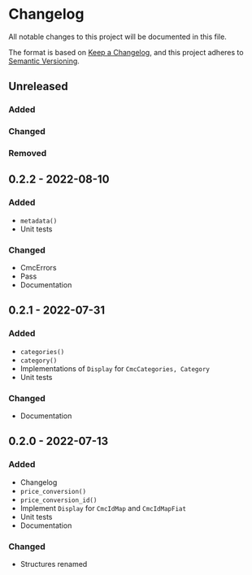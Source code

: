 # Changelog
All notable changes to this project will be documented in this file.

The format is based on [Keep a Changelog](https://keepachangelog.com/en/1.0.0/),
and this project adheres to [Semantic Versioning](https://semver.org/spec/v2.0.0.html).

## Unreleased
### Added

### Changed

### Removed

## 0.2.2 - 2022-08-10
### Added
- `metadata()`
- Unit tests

### Changed
- CmcErrors
- Pass
- Documentation

## 0.2.1 - 2022-07-31
### Added
- `categories()`
- `category()`
- Implementations of `Display` for `CmcCategories, Category`
- Unit tests

### Changed
- Documentation

## 0.2.0 - 2022-07-13
### Added
- Changelog
- `price_conversion()`
- `price_conversion_id()`
- Implement `Display` for `CmcIdMap` and `CmcIdMapFiat`
- Unit tests
- Documentation

### Changed
- Structures renamed
